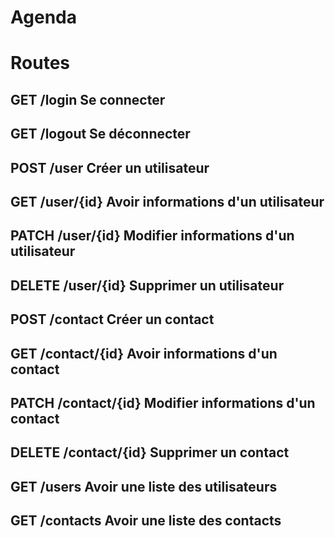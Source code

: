 # Agenda

# Routes

## GET	/login		Se connecter
## GET	/logout		Se déconnecter

## POST	/user		Créer un utilisateur
## GET 	/user/{id}	Avoir informations d'un utilisateur
## PATCH 	/user/{id}	Modifier informations d'un utilisateur
## DELETE 	/user/{id}	Supprimer un utilisateur

## POST	/contact	Créer un contact
## GET 	/contact/{id}	Avoir informations d'un contact
## PATCH 	/contact/{id}	Modifier informations d'un contact
## DELETE 	/contact/{id}	Supprimer un contact

## GET /users		Avoir une liste des utilisateurs
## GET /contacts		Avoir une liste des contacts

